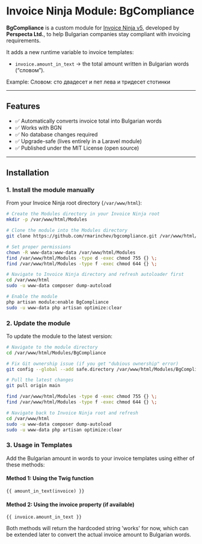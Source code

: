 # Invoice Ninja Module: BgCompliance

**BgCompliance** is a custom module for [Invoice Ninja v5](https://github.com/invoiceninja/invoiceninja), developed by **Perspecta Ltd.**, to help Bulgarian companies stay compliant with invoicing requirements.

It adds a new runtime variable to invoice templates:

- `invoice.amount_in_text` → the total amount written in Bulgarian words (“словом”).

Example: Словом: сто двадесет и пет лева и тридесет стотинки

---

## Features

- ✅ Automatically converts invoice total into Bulgarian words
- ✅ Works with BGN
- ✅ No database changes required
- ✅ Upgrade-safe (lives entirely in a Laravel module)
- ✅ Published under the MIT License (open source)

---

## Installation

### 1. Install the module manually

From your Invoice Ninja root directory (`/var/www/html`):

```bash
# Create the Modules directory in your Invoice Ninja root
mkdir -p /var/www/html/Modules

# Clone the module into the Modules directory
git clone https://github.com/rmarinchev/bgcompliance.git /var/www/html/Modules/BgCompliance

# Set proper permissions
chown -R www-data:www-data /var/www/html/Modules
find /var/www/html/Modules -type d -exec chmod 755 {} \;
find /var/www/html/Modules -type f -exec chmod 644 {} \;

# Navigate to Invoice Ninja directory and refresh autoloader first
cd /var/www/html
sudo -u www-data composer dump-autoload

# Enable the module
php artisan module:enable BgCompliance
sudo -u www-data php artisan optimize:clear
```


### 2. Update the module

To update the module to the latest version:

```bash
# Navigate to the module directory
cd /var/www/html/Modules/BgCompliance

# Fix Git ownership issue (if you get "dubious ownership" error)
git config --global --add safe.directory /var/www/html/Modules/BgCompliance

# Pull the latest changes
git pull origin main

find /var/www/html/Modules -type d -exec chmod 755 {} \;
find /var/www/html/Modules -type f -exec chmod 644 {} \;

# Navigate back to Invoice Ninja root and refresh
cd /var/www/html
sudo -u www-data composer dump-autoload
sudo -u www-data php artisan optimize:clear
```


### 3. Usage in Templates

Add the Bulgarian amount in words to your invoice templates using either of these methods:

#### Method 1: Using the Twig function
```twig
{{ amount_in_text(invoice) }}
```

#### Method 2: Using the invoice property (if available)
```twig
{{ invoice.amount_in_text }}
```

Both methods will return the hardcoded string 'works' for now, which can be extended later to convert the actual invoice amount to Bulgarian words.

